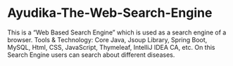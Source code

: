 # Ayudika-The-Web-Search-Engine
This is a “Web Based Search Engine” which is used as a search engine of a browser.
Tools & Technology: Core Java, Jsoup Library, Spring Boot, MySQL, Html, CSS, JavaScript, Thymeleaf, IntelliJ IDEA CA, etc. 
On this Search Engine users can search about different diseases.
